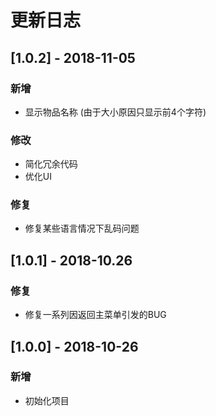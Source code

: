 # 更新日志

## [1.0.2] - 2018-11-05

### 新增

- 显示物品名称 (由于大小原因只显示前4个字符)

### 修改

- 简化冗余代码
- 优化UI

### 修复

- 修复某些语言情况下乱码问题

## [1.0.1] - 2018-10.26

### 修复

- 修复一系列因返回主菜单引发的BUG

## [1.0.0] - 2018-10-26

### 新增

- 初始化项目